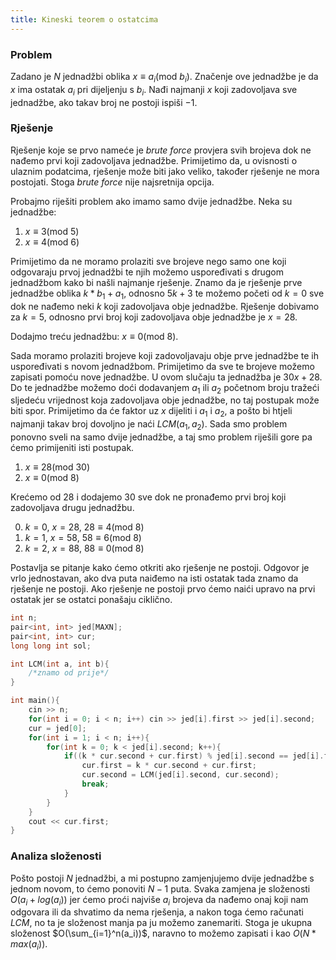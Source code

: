 ```yaml
---
title: Kineski teorem o ostatcima
---
```


### Problem

Zadano je $N$ jednadžbi oblika $x \equiv a_i(\textrm{mod}\ b_i)$. Značenje ove jednadžbe je da $x$ ima ostatak $a_i$ pri dijeljenju s $b_i$. Nađi najmanji $x$ koji zadovoljava sve jednadžbe, ako takav broj ne postoji ispiši $-1$.

### Rješenje

Rješenje koje se prvo nameće je *brute force* provjera svih brojeva dok ne nađemo prvi koji zadovoljava jednadžbe. Primijetimo da, u ovisnosti o ulaznim podatcima, rješenje može biti jako veliko, također rješenje ne mora postojati. Stoga *brute force* nije najsretnija opcija.

Probajmo riješiti problem ako imamo samo dvije jednadžbe. Neka su jednadžbe:
1. $x \equiv 3(\textrm{mod}\ 5)$
2. $x \equiv 4(\textrm{mod}\ 6)$

Primijetimo da ne moramo prolaziti sve brojeve nego samo one koji odgovaraju prvoj jednadžbi te njih možemo uspoređivati s drugom jednadžbom kako bi našli najmanje rješenje. Znamo da je rješenje prve jednadžbe oblika $k * b_1 + a_1$, odnosno $5k + 3$ te možemo početi od $k = 0$ sve dok ne nađemo neki $k$ koji zadovoljava obje jednadžbe. Rješenje dobivamo za $k = 5$, odnosno prvi broj koji zadovoljava obje jednadžbe je $x = 28$. 

Dodajmo treću jednadžbu: $x \equiv 0(\textrm{mod}\ 8)$.

Sada moramo prolaziti brojeve koji zadovoljavaju obje prve jednadžbe te ih uspoređivati s novom jednadžbom. Primijetimo da sve te brojeve možemo zapisati pomoću nove jednadžbe. U ovom slučaju ta jednadžba je $30x + 28$. Do te jednadžbe možemo doći dodavanjem $a_1$ ili $a_2$ početnom broju tražeći sljedeću vrijednost koja zadovoljava obje jednadžbe, no taj postupak može biti spor. Primijetimo da će faktor uz $x$ dijeliti i $a_1$ i $a_2$, a pošto bi htjeli najmanji takav broj dovoljno je naći $LCM(a_1, a_2)$. Sada smo problem ponovno sveli na samo dvije jednadžbe, a taj smo problem riješili gore pa ćemo primijeniti isti postupak.

1. $x \equiv 28(\textrm{mod}\ 30)$
2. $x \equiv 0(\textrm{mod}\ 8)$

Krećemo od $28$ i dodajemo 30 sve dok ne pronađemo prvi broj koji zadovoljava drugu jednadžbu.

0. $k = 0$, $x = 28$, $28 \equiv 4(\textrm{mod}\ 8)$
1. $k = 1$, $x = 58$, $58 \equiv 6(\textrm{mod}\ 8)$
2. $k = 2$, $x = 88$, $88 \equiv 0(\textrm{mod}\ 8)$

Postavlja se pitanje kako ćemo otkriti ako rješenje ne postoji. Odgovor je vrlo jednostavan, ako dva puta naiđemo na isti ostatak tada znamo da rješenje ne postoji. Ako rješenje ne postoji prvo ćemo naići upravo na prvi ostatak jer se ostatci ponašaju ciklično.

```cpp
int n;
pair<int, int> jed[MAXN];
pair<int, int> cur;
long long int sol;

int LCM(int a, int b){
    /*znamo od prije*/
}

int main(){
    cin >> n;
    for(int i = 0; i < n; i++) cin >> jed[i].first >> jed[i].second;
    cur = jed[0];
    for(int i = 1; i < n; i++){
        for(int k = 0; k < jed[i].second; k++){
            if((k * cur.second + cur.first) % jed[i].second == jed[i].first){
                cur.first = k * cur.second + cur.first;
                cur.second = LCM(jed[i].second, cur.second);
                break;
            }
        }
    }
    cout << cur.first;
}
```

### Analiza složenosti

Pošto postoji $N$ jednadžbi, a mi postupno zamjenjujemo dvije jednadžbe s jednom novom, to ćemo ponoviti $N - 1$ puta. Svaka zamjena je složenosti $O(a_i + log(a_i))$ jer ćemo proći najviše $a_i$ brojeva da nađemo onaj koji nam odgovara ili da shvatimo da nema rješenja, a nakon toga ćemo računati $LCM$, no ta je složenost manja pa ju možemo zanemariti. Stoga je ukupna složenost $O(\sum_{i=1}^n(a_i))$, naravno to možemo zapisati i kao $O(N * max(a_i))$.